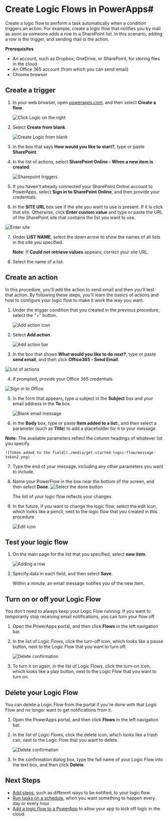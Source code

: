 <properties
    pageTitle="PowerApps: Automate tasks by creating Logic Flows"
    description="Create Logic Flows to automatically perform one or more actions, such as sending mail, when one or more conditions are met, such as someone adding a row to a SharePoint list."
    services="powerapps"
    documentationCenter="na"
    authors="stepsic-microsoft-com"
    manager="dwrede"
    editor=""
    tags=""
 />
<tags
    ms.service="powerapps"
    ms.devlang="na"
    ms.topic="get-started-article"
    ms.tgt_pltfrm="na"
    ms.workload="na"
    ms.date="11/14/2015"
    ms.author="stepsic"/>

# Create Logic Flows in PowerApps#
Create a logic flow to perform a task automatically when a condition triggers an action. For example, create a logic flow that notifies you by mail as soon as someone adds a row to a SharePoint list. In this scenario, adding a row is the trigger, and sending mail is the action.

**Prerequisites**

- An account, such as Dropbox, OneDrive, or SharePoint, for storing files in the cloud
- An Office 365 account (from which you can send email)
- Chrome browser

## Create a trigger

1. In your web browser, open [powerapps.com](https://portal.kratosapps.com/), and then select **Create a flow**.

    ![Click Logic on the right](./media/get-started-logic-flow/landingpage.png)

3. Select **Create from blank**.

    ![Create Logic from blank](./media/get-started-logic-flow/from-blank.png)

4. In the box that says **How would you like to start?**, type or paste **SharePoint**.

1. In the list of actions, select **SharePoint Online - When a new item is created**.

    ![Sharepoint triggers](./media/get-started-logic-flow/add-sp-data.png)

5. If you haven't already connected your SharePoint Online account to PowerApps, select **Sign in to SharePoint Online**, and then provide your credentials.

6. In the **SITE URL** box see if the site you want to use is present. If it is click that site. Otherwise, click **Enter custom value** and type or paste the URL of the SharePoint site that contains the list you want to use.

  ![Enter site](./media/get-started-logic-flow/enter-site.png)

7. Under **LIST NAME**, select the down arrow to show the names of all lists in the site you specified.

	**Note:** If **Could not retrieve values** appears, correct your site URL.

8.  Select the name of a list.

## Create an action ##
In this procedure, you'll add the action to send email and then you'll test that action. By following these steps, you'll learn the basics of actions and how to configure your logic flow to make it work the way you want.

1. Under the trigger condition that you created in the previous procedure, select the "+" button.

	![Add action icon](./media/get-started-logic-flow/add-action-icon.png)

2. Select **Add action**.

    ![Add action bar](./media/get-started-logic-flow/add-action-bar.png)

3. In the box that shows **What would you like to do next?**, type or paste **send email**, and then click **Office365 - Send Email**.

  ![List of actions](./media/get-started-logic-flow/send-email.png)

4. If prompted, provide your Office 365 credentials.

  ![Sign in to Office](./media/get-started-logic-flow/sign-in-office.png)

5. In the form that appears, type a subject in the **Subject** box and your email address in the **To** box.

	![Blank email message](./media/get-started-logic-flow/blank-email.png)

6. In the **Body** box, type or paste **Item added to a list:**, and then select a parameter (such as **Title**) to add a placeholder for it to your message.

  **Note:** The available parameters reflect the column headings of whatever list you specify.

	![Token added to the field](./media/get-started-logic-flow/message-token2.png)

7. Type the end of your message, including any other parameters you want to include.

8. Name your PowerFlow in the box near the bottom of the screen, and then select **Done**. 
	![Select the done button](./media/get-started-logic-flow/done-button.png)

    The list of your logic flow reflects your changes.
    
9. In the future, if you want to change the logic flow, select the edit icon, which looks like a pencil, next to the logic flow that you created in this procedure.

	![Edit icon](./media/get-started-logic-flow/edit-icon.png)
	
## Test your logic flow ##

1. On the main page for the list that you specified, select **new item**.

	![Adding a row](./media/get-started-logic-flow/add-row.png)

2. Specify data in each field, and then select **Save**.

    Within a minute, an email message notifies you of the new item.

## Turn on or off your Logic Flow ##

You don't need to always keep your Logic Flow running. If you want to temporarily stop receiving email notifications, you can turn your flow off. 

1. Open the PowerApps portal, and then click **Flows** in the left navigation bar.

2. In the list of Logic Flows, click the turn-off icon, which looks like a pause button, next to the Logic Flow that you want to turn off.

    ![Delete confirmation](./media/multi-step-logic-flow/turnoffflow.png)
    
3. To turn it on again, in the list of Logic Flows, click the turn-on icon, which looks like a play button, next to the Logic Flow that you want to turn on.

## Delete your Logic Flow ##

You can delete a Logic Flow from the portal if you're done with that Logic Flow and no longer want to get notifications from it.

1. Open the PowerApps portal, and then click **Flows** in the left navigation bar.

2. In the list of Logic Flows, click the delete icon, which looks like a trash can, next to the Logic Flow that you want to delete.

    ![Delete confirmation](./media/multi-step-logic-flow/delete.png)

3. In the confirmation dialog box, type the full name of your Logic Flow into the text box, and then click **Delete**.


## Next Steps ##

- [Add steps](multi-step-logic-flow.md), such as different ways to be notified, to your logic flow.
- [Run tasks on a schedule](run-tasks-on-a-schedule.md), when you want something to happen every day or every hour 
- [Add a logic flow to a PowerApp](add-logic-flow.md) to allow your app to kick off logic in the cloud.